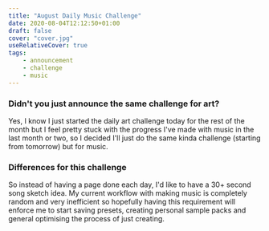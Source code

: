 ```yaml
---
title: "August Daily Music Challenge"
date: 2020-08-04T12:12:50+01:00
draft: false
cover: "cover.jpg"
useRelativeCover: true
tags: 
    - announcement
    - challenge
    - music
---
```


### Didn't you just announce the same challenge for art?

Yes, I know I just started the daily art challenge today for the rest of the month but I feel pretty stuck with the progress I've made with music in the last month or two, so I decided I'll just do the same kinda challenge (starting from tomorrow) but for music.

### Differences for this challenge

So instead of having a page done each day, I'd like to have a 30+ second song sketch idea. My current workflow with making music is completely random and very inefficient so hopefully having this requirement will enforce me to start saving presets, creating personal sample packs and general optimising the process of just creating.